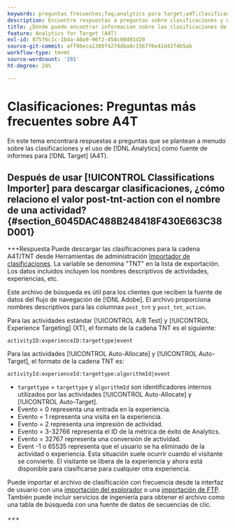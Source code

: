 ```yaml
---
keywords: preguntas frecuentes;faq;analytics para target;a4T;clasificaciones;clasificación;importador de clasificaciones;post-tnt-action;códigos de evento
description: Encuentre respuestas a preguntas sobre clasificaciones y uso de [!UICONTROL Analytics for Target] (A4T).
title: ¿Dónde puedo encontrar información sobre las clasificaciones de con A4T?
feature: Analytics for Target (A4T)
exl-id: 875f6c1c-1bda-40a9-96f2-d58c00d91d20
source-git-commit: aff96eca1380f4274dba0c1567f6e41d42f4b5ab
workflow-type: tm+mt
source-wordcount: '281'
ht-degree: 24%

---
```


# Clasificaciones: Preguntas más frecuentes sobre A4T

En este tema encontrará respuestas a preguntas que se plantean a menudo sobre las clasificaciones y el uso de [!DNL Analytics] como fuente de informes para [!DNL Target] (A4T).

## Después de usar [!UICONTROL Classifications Importer] para descargar clasificaciones, ¿cómo relaciono el valor post-tnt-action con el nombre de una actividad? {#section_6045DAC488B248418F430E663C38D001}

+++Respuesta
Puede descargar las clasificaciones para la cadena A4T/TNT desde Herramientas de administración [Importador de clasificaciones](https://experienceleague.adobe.com/docs/analytics/components/classifications/classifications-importer/c-working-with-saint.html?lang=es). La variable se denomina &quot;TNT&quot; en la lista de exportación. Los datos incluidos incluyen los nombres descriptivos de actividades, experiencias, etc.

Este archivo de búsqueda es útil para los clientes que reciben la fuente de datos del flujo de navegación de [!DNL Adobe]. El archivo proporciona nombres descriptivos para las columnas `post_tnt` y `post_tnt_action`.

Para las actividades estándar [!UICONTROL A/B Test] y [!UICONTROL Experience Targeting] (XT), el formato de la cadena TNT es el siguiente:

```
activityID:experienceID:targettype|event
```

Para las actividades [!UICONTROL Auto-Allocate] y [!UICONTROL Auto-Target], el formato de la cadena TNT es:

```
activityId:experienceId:targettype:algorithmId|event
```

* `targettype` = `targettype` y `algorithmId` son identificadores internos utilizados por las actividades [!UICONTROL Auto-Allocate] y [!UICONTROL Auto-Target].
* Evento = 0 representa una entrada en la experiencia.
* Evento = 1 representa una visita en la experiencia.
* Evento = 2 representa una impresión de actividad.
* Evento = 3-32766 representa el ID de la métrica de éxito de Analytics.
* Evento = 32767 representa una conversión de actividad.
* Event -1 o 65535 representa que el usuario se ha eliminado de la actividad o experiencia. Esta situación suele ocurrir cuando el visitante se convierte. El visitante se libera de la experiencia y ahora está disponible para clasificarse para cualquier otra experiencia.

Puede importar el archivo de clasificación con frecuencia desde la interfaz de usuario con una [importación del explorador](https://experienceleague.adobe.com/docs/analytics/components/classifications/classifications-importer/browser-import.html?lang=es) o una [importación de FTP](https://experienceleague.adobe.com/docs/analytics/components/classifications/classifications-importer/import-file.html?lang=es). También puede incluir servicios de ingeniería para obtener el archivo como una tabla de búsqueda con una fuente de datos de secuencias de clic.

+++
